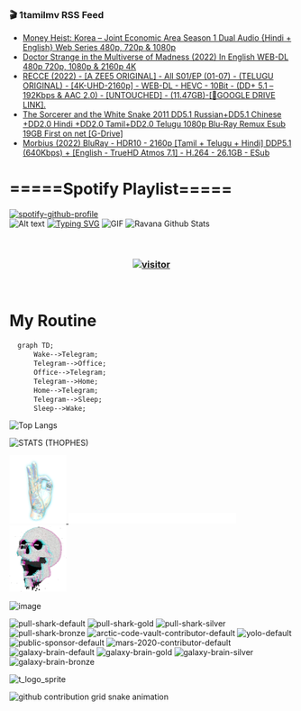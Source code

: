 ### 🎬 1tamilmv RSS Feed

<!-- BLOG-POST-LIST:START -->
- [Money Heist: Korea – Joint Economic Area Season 1 Dual Audio {Hindi + English} Web Series 480p, 720p &amp; 1080p](https://www.1tamilmv.cloud/index.php?/forums/topic/164466-money%C2%A0heist-korea%C2%A0%E2%80%93-joint-economic-area-season-1%C2%A0dual-audio-hindi-english-web-series-480p-720p-1080p/&do=findComment&comment=328940)
- [Doctor Strange in the Multiverse of Madness &lpar;2022&rpar; In English WEB-DL 480p 720p, 1080p &amp; 2160p 4K](https://www.1tamilmv.cloud/index.php?/forums/topic/164465-doctor-strange-in-the-multiverse-of-madness-2022-in-english-web-dl-480p-720p-1080p-2160p-4k%C2%A0/&do=findComment&comment=328939)
- [RECCE &lpar;2022&rpar; - [A ZEE5 ORIGINAL] - All S01/EP &lpar;01-07&rpar; - &lpar;TELUGU ORIGINAL&rpar; - [4K-UHD-2160p] - WEB-DL - HEVC - 10Bit - &lpar;DD+ 5.1 – 192Kbps &amp; AAC 2.0&rpar; - [UNTOUCHED] - &lpar;11.47GB&rpar;-[🔰GOOGLE DRIVE LINK].](https://www.1tamilmv.cloud/index.php?/forums/topic/164464-recce-2022-a-zee5-original-all-s01ep-01-07-telugu-original-4k-uhd-2160p-web-dl-hevc-10bit-dd-51-%E2%80%93-192kbps-aac-20-untouched-1147gb-%F0%9F%94%B0google-drive-link/&do=findComment&comment=328938)
- [The Sorcerer and the White Snake 2011 DD5.1 Russian+DD5.1 Chinese +DD2.0 Hindi +DD2.0 Tamil+DD2.0 Telugu 1080p Blu-Ray Remux Esub 19GB First on net [G-Drive]](https://www.1tamilmv.cloud/index.php?/forums/topic/164463-the-sorcerer-and-the-white-snake-2011-dd51-russiandd51-chinese-dd20-hindi-dd20-tamildd20-telugu-1080p-blu-ray-remux-esub-19gb-first-on-net-g-drive/&do=findComment&comment=328937)
- [Morbius &lpar;2022&rpar; BluRay - HDR10 - 2160p [Tamil + Telugu + Hindi] DDP5.1 &lpar;640Kbps&rpar; + [English - TrueHD Atmos 7.1] - H.264 - 26.1GB - ESub](https://www.1tamilmv.cloud/index.php?/forums/topic/164462-morbius-2022-bluray-hdr10-2160p-tamil-telugu-hindi-ddp51-640kbps-english-truehd-atmos-71-h264-261gb-esub/&do=findComment&comment=328936)
<!-- BLOG-POST-LIST:END -->

# =====Spotify Playlist=====
[![spotify-github-profile](https://spotify-github-profile.vercel.app/api/view?uid=31rfzgmuvvewegdlxvlev4ynz4vu&cover_image=true&theme=default&bar_color=53b14f&bar_color_cover=true)](https://ravana69.github.io/rss)
</br>
![Alt text](https://spotify-recently-played-readme.vercel.app/api?user=31rfzgmuvvewegdlxvlev4ynz4vu)
[![Typing SVG](https://readme-typing-svg.herokuapp.com?color=%2336BCF7&center=true&vCenter=true&multiline=true&height=81&lines=I+AM+RAVANA;CONTACT+ME+ON+TELEGRAM%3A+%40R4V4N4)](https://git.io/typing-svg)
<img align="centre" height="400px" width="490px" alt="GIF" src="https://github.com/ravana69/ravana69/blob/master/rvm.gif" />
![Ravana Github Stats](https://github-readme-stats.vercel.app/api?username=ravana69&&show_icons=true&theme=radical)

<br />
<h3 align="center"> <a href="https://t.me/r4v4n4"><img src="https://profile-counter.glitch.me/ravana69/count.svg" alt="visitor" width="600"></a> </h3>
</br>

<H1>My Routine</H1>

```mermaid
  graph TD;
      Wake-->Telegram;
      Telegram-->Office;
      Office-->Telegram;
      Telegram-->Home;
      Home-->Telegram;
      Telegram-->Sleep;
      Sleep-->Wake;
```
![Top Langs](https://github-readme-stats.vercel.app/api/top-langs/?username=ravana69&&show_icons=true&theme=radical)

![STATS (THOPHES)](https://github-profile-trophy.vercel.app/?username=ravana69&theme=gruvbox&margin-w=10&margin-h=15&column=8)
<br />
<p align="left">
    <a href="#">
        <img width="20%" src="./assets/images/hand.gif" alt="" />
    </a>
    <a href="#">
        <img width="59%" src="./assets/images/spacer.png" alt="" >
    </a>
    <a href="#">
        <img width="20%" src="./assets/images/skull.gif" alt="" />
    </a>
</p>


![image](https://user-images.githubusercontent.com/47528708/175298537-0623dc00-7b1a-4ec1-b5b1-71768763a234.png)

<img width="148" alt="pull-shark-default" src="https://user-images.githubusercontent.com/47528708/175266634-4235fb81-4cf9-4128-9c7a-b7c044cde5b5.png"> <img width="148" alt="pull-shark-gold" src="https://user-images.githubusercontent.com/47528708/175268594-acb9b27a-7f8e-4181-8900-171a981e2d56.png"> <img width="148" alt="pull-shark-silver" src="https://user-images.githubusercontent.com/47528708/175266702-c880884d-eb71-46fb-b857-3135442e06c6.png"> <img width="148" alt="pull-shark-bronze" src="https://user-images.githubusercontent.com/47528708/175266723-735f9146-b8aa-44f8-aa99-c06aad45e8fa.png"> <img width="148" alt="arctic-code-vault-contributor-default" src="https://user-images.githubusercontent.com/47528708/175267501-e1fbbb8f-c2b2-4882-b865-2ac4debef26c.png"> <img width="148" alt="yolo-default" src="https://user-images.githubusercontent.com/47528708/175267654-281a1880-1129-4b7b-bf2f-de5dd2bc5afa.png"> <img width="148" alt="public-sponsor-default" src="https://user-images.githubusercontent.com/47528708/175268448-2e78cc75-fb25-4d76-bd22-7df520446b45.png"> <img width="148" alt="mars-2020-contributor-default" src="https://user-images.githubusercontent.com/47528708/175268475-de6d987a-3be9-4353-86a5-23b422559355.png"> <img width="148" alt="galaxy-brain-default" src="https://user-images.githubusercontent.com/47528708/175298882-7ad69eb8-4d11-45a0-af56-ce2c179fe466.png"> <img width="148" alt="galaxy-brain-gold" src="https://user-images.githubusercontent.com/47528708/175269058-04760273-d9f7-468b-9151-fb654d7c4057.png"> <img width="148" alt="galaxy-brain-silver" src="https://user-images.githubusercontent.com/47528708/175269395-4035bb40-f404-4178-b963-8a4b2973158a.png"> <img width="148" alt="galaxy-brain-bronze" src="https://user-images.githubusercontent.com/47528708/175269034-5aed3e95-5a28-44f3-8cf1-5fc804604869.png">

![t_logo_sprite](https://user-images.githubusercontent.com/47528708/175293007-21ff1792-1fca-4be3-bcae-12fdc3aa414f.svg)




![github contribution grid snake animation](https://raw.githubusercontent.com/ravana69/ravana69/output/github-contribution-grid-snake-dark.svg#gh-dark-mode-only)
